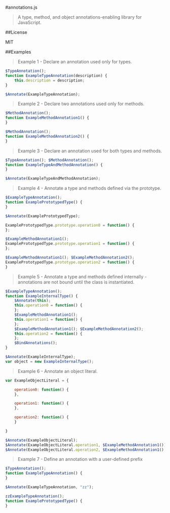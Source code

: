 #annotations.js
> A type, method, and object annotations-enabling library for JavaScript.

##License

MIT

##Examples

> Example 1 - Declare an annotation used only for types.

```javascript
$TypeAnnotation();
function ExampleTypeAnnotation(description) {
	this.description = description;
}

$Annotate(ExampleTypeAnnotation);
```

> Example 2 - Declare two annotations used only for methods.

```javascript
$MethodAnnotation();
function ExampleMethodAnnotation1() {
}

$MethodAnnotation();
function ExampleMethodAnnotation2() {
}
```

> Example 3 - Declare an annotation used for both types and methods.

```javascript
$TypeAnnotation(); $MethodAnnotation();
function ExampleTypeAndMethodAnnotation() {
}

$Annotate(ExampleTypeAndMethodAnnotation);
```

> Example 4 - Annotate a type and methods defined via the prototype.

```javascript
$ExampleTypeAnnotation();
function ExamplePrototypedType() {
}

$Annotate(ExamplePrototypedType);

ExamplePrototypedType.prototype.operation0 = function() {
};

$ExampleMethodAnnotation1();
ExamplePrototypedType.prototype.operation1 = function() {
};

$ExampleMethodAnnotation1(); $ExampleMethodAnnotation2();
ExamplePrototypedType.prototype.operation2 = function() {
}

```

> Example 5 - Annotate a type and methods defined internally - annotations are not bound until the class is instantiated.

```javascript
$ExampleTypeAnnotation();
function ExampleInternalType() {
	$Annotate(this);
	this.operation0 = function() {
	};
	$ExampleMethodAnnotation1();
	this.operation1 = function() {
	};
	$ExampleMethodAnnotation1(); $ExampleMethodAnnotation2();
	this.operation2 = function() {
	};
	$BindAnnotations();
}

$Annotate(ExampleInternalType);
var object = new ExampleInternalType();
```

> Example 6 - Annotate an object literal.

```javascript
var ExampleObjectLiteral = {

	operation0: function() {
	},

	operation1: function() {
	},

	operation2: function() {
	}

}

$Annotate(ExampleObjectLiteral);
$Annotate(ExampleObjectLiteral.operation1, $ExampleMethodAnnotation1());
$Annotate(ExampleObjectLiteral.operation2, $ExampleMethodAnnotation1(), $ExampleMethodAnnotation2());
```

> Example 7 - Define an annotation with a user-defined prefix

```javascript
$TypeAnnotation();
function ExampleTypeAnnotation() {
}

$Annotate(ExampleTypeAnnotation, "zz");

zzExampleTypeAnnotation();
function ExamplePrototypedType() {
}
```